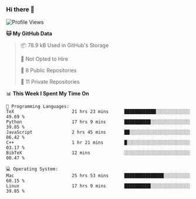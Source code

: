 ### Hi there 👋

<!--
**huayuan4396/huayuan4396** is a ✨ _special_ ✨ repository because its `README.md` (this file) appears on your GitHub profile.

Here are some ideas to get you started:

- 🔭 I’m currently working on ...
- 🌱 I’m currently learning ...
- 👯 I’m looking to collaborate on ...
- 🤔 I’m looking for help with ...
- 💬 Ask me about ...
- 📫 How to reach me: ...
- 😄 Pronouns: ...
- ⚡ Fun fact: ...
-->

<!--START_SECTION:waka-->
![Profile Views](http://img.shields.io/badge/Profile%20Views-0-blue)

**🐱 My GitHub Data** 

> 📦 78.9 kB Used in GitHub's Storage 
 > 
> 🚫 Not Opted to Hire
 > 
> 📜 8 Public Repositories 
 > 
> 🔑 11 Private Repositories 
 > 
📊 **This Week I Spent My Time On** 

```text
💬 Programming Languages: 
TeX                      21 hrs 23 mins      ████████████░░░░░░░░░░░░░   49.69 % 
Python                   17 hrs 9 mins       ██████████░░░░░░░░░░░░░░░   39.85 % 
JavaScript               2 hrs 45 mins       ██░░░░░░░░░░░░░░░░░░░░░░░   06.42 % 
C++                      1 hr 21 mins        █░░░░░░░░░░░░░░░░░░░░░░░░   03.17 % 
BibTeX                   12 mins             ░░░░░░░░░░░░░░░░░░░░░░░░░   00.47 % 

💻 Operating System: 
Mac                      25 hrs 53 mins      ███████████████░░░░░░░░░░   60.15 % 
Linux                    17 hrs 9 mins       ██████████░░░░░░░░░░░░░░░   39.85 % 
```


<!--END_SECTION:waka-->
